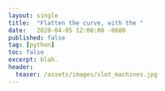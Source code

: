 ```yaml
---
layout: single
title:  "Flatten the curve, with the "
date:   2020-04-05 12:00:00 -0600
published: false
tag: [python]
toc: false
excerpt: blah.  
header:
  teaser: /assets/images/slot_machines.jpg
---
```







